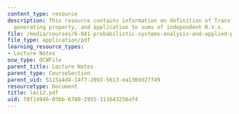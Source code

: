 ```yaml
---
content_type: resource
description: This resource contains information on definition of Transforms, moment
  generating property, and application to sums of independent R.V.s.
file: /media/courses/6-041-probabilistic-systems-analysis-and-applied-probability-spring-2006/f8f1494603bb67802955111643256af4_lec12.pdf
file_type: application/pdf
learning_resource_types:
- Lecture Notes
ocw_type: OCWFile
parent_title: Lecture Notes
parent_type: CourseSection
parent_uid: 5115a4d4-14f7-2093-5613-ea130dd27f49
resourcetype: Document
title: lec12.pdf
uid: f8f14946-03bb-6780-2955-111643256af4
---
```

